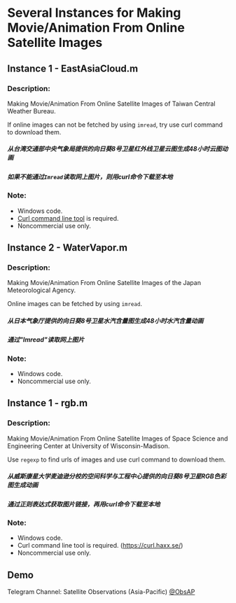 # Several Instances for Making Movie/Animation From Online Satellite Images

## Instance 1 - EastAsiaCloud.m

### Description:

Making Movie/Animation From Online Satellite Images of Taiwan Central Weather Bureau.

If online images can not be fetched by using ```imread```, try use curl command to download them.

##### 从台湾交通部中央气象局提供的向日葵8号卫星红外线卫星云图生成48小时云图动画

##### 如果不能通过```Imread```读取网上图片，则用curl命令下载至本地

### Note:
- Windows code.
- [Curl command line tool](https://curl.haxx.se/) is required. 
- Noncommercial use only.

## Instance 2 - WaterVapor.m

### Description:

Making Movie/Animation From Online Satellite Images of the Japan Meteorological Agency.

Online images can be fetched by using ```imread```.

##### 从日本气象厅提供的向日葵8号卫星水汽含量图生成48小时水汽含量动画
##### 通过"Imread"读取网上图片

### Note:
- Windows code.
- Noncommercial use only.

## Instance 1 - rgb.m

### Description:

Making Movie/Animation From Online Satellite Images of Space Science and Engineering Center at University of Wisconsin-Madison.

Use ```regexp``` to find urls of images and use curl command to download them.

##### 从威斯康星大学麦迪逊分校的空间科学与工程中心提供的向日葵8号卫星RGB色彩图生成动画

##### 通过正则表达式获取图片链接，再用curl命令下载至本地

### Note:
- Windows code.
- Curl command line tool is required. (https://curl.haxx.se/)
- Noncommercial use only.





## Demo

Telegram Channel: Satellite Observations (Asia-Pacific) [@ObsAP](https://t.me/ObsAP)
